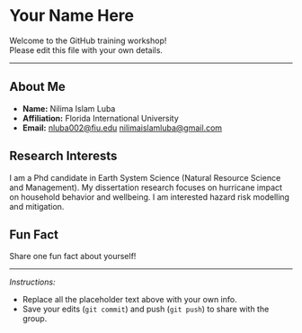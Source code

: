 # Your Name Here

Welcome to the GitHub training workshop!  
Please edit this file with your own details.

---

## About Me
- **Name:** Nilima Islam Luba  
- **Affiliation:** Florida International University
- **Email:** nluba002@fiu.edu
             nilimaislamluba@gmail.com
    

## Research Interests
I am a Phd candidate in Earth System Science (Natural Resource Science and Management). My dissertation research focuses on hurricane impact on household behavior and wellbeing. I am interested hazard risk modelling and mitigation.

## Fun Fact
Share one fun fact about yourself!  

---

*Instructions:*  
- Replace all the placeholder text above with your own info.  
- Save your edits (`git commit`) and push (`git push`) to share with the group.  
